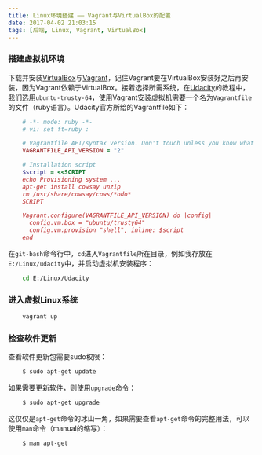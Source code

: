 ```yaml
---
title: Linux环境搭建 —— Vagrant与VirtualBox的配置
date: 2017-04-02 21:03:15
tags: [后端, Linux, Vagrant, VirtualBox]
---
```

###  搭建虚拟机环境

下载并安装[VirtualBox](https://www.virtualbox.org/)与[Vagrant](https://www.vagrantup.com/)，记住Vagrant要在VirtualBox安装好之后再安装，因为Vagrant依赖于VirtualBox。接着选择所需系统，在[Udacity](https://www.udacity.com/)的教程中，我们选用`ubuntu-trusty-64`，使用Vagrant安装虚拟机需要一个名为`Vagrantfile`的文件（ruby语言）。Udacity官方所给的Vagrantfile如下：
<!-- more -->
``` ruby
    # -*- mode: ruby -*-
	# vi: set ft=ruby :

	# Vagrantfile API/syntax version. Don't touch unless you know what you're doing!
	VAGRANTFILE_API_VERSION = "2"

	# Installation script
	$script = <<SCRIPT
	echo Provisioning system ...
	apt-get install cowsay unzip
	rm /usr/share/cowsay/cows/*odo*
	SCRIPT

	Vagrant.configure(VAGRANTFILE_API_VERSION) do |config|
	  config.vm.box = "ubuntu/trusty64"
	  config.vm.provision "shell", inline: $script
	end
```

在`git-bash`命令行中，`cd`进入`Vagrantfile`所在目录，例如我存放在`E:/Linux/udacity`中，并启动虚拟机安装程序：
```	bash
	cd E:/Linux/Udacity
```

###  进入虚拟Linux系统

``` bash
	vagrant up
```

### 检查软件更新

查看软件更新包需要sudo权限：

``` bash
	$ sudo apt-get update
```

如果需要更新软件，则使用`upgrade`命令：

``` bash
	$ sudo apt-get upgrade
```

这仅仅是`apt-get`命令的冰山一角，如果需要查看`apt-get`命令的完整用法，可以使用`man`命令（manual的缩写）：

``` bash
	$ man apt-get
```

